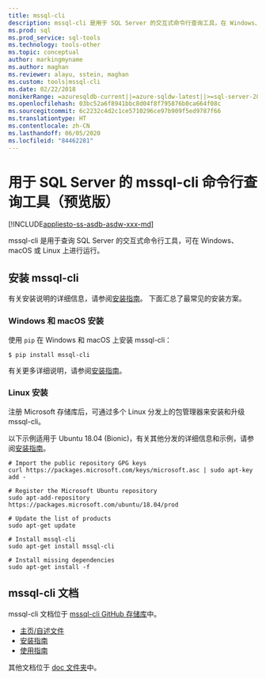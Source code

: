 ```yaml
---
title: mssql-cli
description: mssql-cli 是用于 SQL Server 的交互式命令行查询工具，在 Windows、macOS 或 Linux 上运行。
ms.prod: sql
ms.prod_service: sql-tools
ms.technology: tools-other
ms.topic: conceptual
author: markingmyname
ms.author: maghan
ms.reviewer: alayu, sstein, maghan
ms.custom: tools|mssql-cli
ms.date: 02/22/2018
monikerRange: =azuresqldb-current||=azure-sqldw-latest||>=sql-server-2016||=sqlallproducts-allversions||>=sql-server-linux-2017
ms.openlocfilehash: 03bc52a6f8941bbc8d04f8f795876b0ca664f08c
ms.sourcegitcommit: 6c2232c4d2c1ce5710296ce97b909f5ed9787f66
ms.translationtype: HT
ms.contentlocale: zh-CN
ms.lasthandoff: 06/05/2020
ms.locfileid: "84462281"
---
```

# <a name="mssql-cli-command-line-query-tool-for-sql-server-preview"></a>用于 SQL Server 的 mssql-cli 命令行查询工具（预览版）

[!INCLUDE[appliesto-ss-asdb-asdw-xxx-md](../includes/appliesto-ss-asdb-asdw-xxx-md.md)]

mssql-cli 是用于查询 SQL Server 的交互式命令行工具，可在 Windows、macOS 或 Linux 上进行运行。

## <a name="install-mssql-cli"></a>安装 mssql-cli

有关安装说明的详细信息，请参阅[安装指南](https://github.com/dbcli/mssql-cli/tree/master/doc/installation)。 下面汇总了最常见的安装方案。

### <a name="windows-and-macos-installation"></a>Windows 和 macOS 安装

使用 `pip` 在 Windows 和 macOS 上安装 mssql-cli：

```$ pip install mssql-cli```

有关更多详细说明，请参阅[安装指南](https://github.com/dbcli/mssql-cli/tree/master/doc/installation)。

### <a name="linux-installation"></a>Linux 安装

注册 Microsoft 存储库后，可通过多个 Linux 分发上的包管理器来安装和升级 mssql-cli。

以下示例适用于 Ubuntu 18.04 (Bionic)，有关其他分发的详细信息和示例，请参阅[安装指南](https://github.com/dbcli/mssql-cli/tree/master/doc/installation)。

```
# Import the public repository GPG keys
curl https://packages.microsoft.com/keys/microsoft.asc | sudo apt-key add -

# Register the Microsoft Ubuntu repository
sudo apt-add-repository https://packages.microsoft.com/ubuntu/18.04/prod

# Update the list of products
sudo apt-get update

# Install mssql-cli
sudo apt-get install mssql-cli

# Install missing dependencies
sudo apt-get install -f
```

## <a name="mssql-cli-documentation"></a>mssql-cli 文档

mssql-cli 文档位于 [mssql-cli GitHub 存储库](https://github.com/dbcli/mssql-cli)中。

- [主页/自述文件](https://github.com/dbcli/mssql-cli)
- [安装指南](https://github.com/dbcli/mssql-cli/tree/master/doc/installation)
- [使用指南](https://github.com/dbcli/mssql-cli/blob/master/doc/usage_guide.md)

其他文档位于 [doc 文件夹](https://github.com/dbcli/mssql-cli/tree/master/doc)中。
